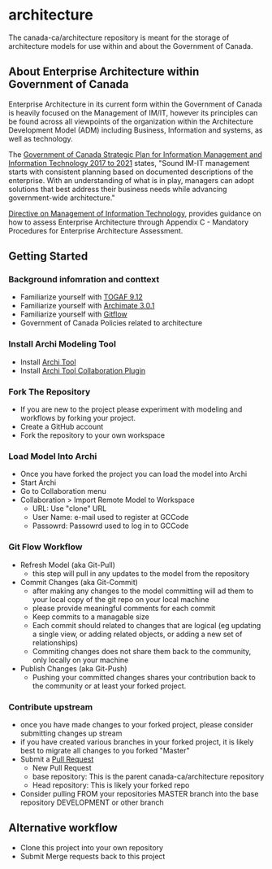 # architecture

The canada-ca/architecture repository is meant for the storage of architecture models for use within and about the Government of Canada.


## About Enterprise Architecture within Government of Canada

Enterprise Architecture in its current form within the Government of Canada is heavily focused on the Management of IM/IT, however its principles can be found across all viewpoints of the organization within the Architecture Development Model (ADM) including Business, Information and systems, as well as technology.

The [Government of Canada Strategic Plan for Information Management and Information Technology 2017 to 2021](https://www.canada.ca/en/treasury-board-secretariat/services/information-technology/strategic-plan-2017-2021.html#toc8-2-2) states, "Sound IM-IT management starts with consistent planning based on documented descriptions of the enterprise. With an understanding of what is in play, managers can adopt solutions that best address their business needs while advancing government-wide architecture."

[Directive on Management of Information Technology](https://www.tbs-sct.gc.ca/pol/doc-eng.aspx?id=15249), provides guidance on how to assess Enterprise Architecture through Appendix C - Mandatory Procedures for Enterprise Architecture Assessment.

## Getting Started

### Background infomration and conttext
* Familiarize yourself with [TOGAF 9.12](https://pubs.opengroup.org/architecture/togaf91-doc/arch/index.html)
* Familiarize yourself with [Archimate 3.0.1](http://pubs.opengroup.org/architecture/archimate3-doc/)
* Familiarize yourself with [Gitflow](https://nvie.com/posts/a-successful-git-branching-model/)
* Government of Canada Policies related to architecture

### Install Archi Modeling Tool
* Install [Archi Tool](https://www.archimatetool.com/)
* Install [Archi Tool Collaboration Plugin](https://www.archimatetool.com/plugins/)

### Fork The Repository
* If you are new to the project please experiment with modeling and workflows by forking your project.
* Create a GitHub account
* Fork the repository to your own workspace

### Load Model Into Archi
* Once you have forked the project you can load the model into Archi
* Start Archi
* Go to Collaboration menu
* Collaboration > Import Remote Model to Workspace
    * URL: Use "clone" URL
    * User Name: e-mail used to register at GCCode
    * Passowrd: Passowrd used to log in to GCCode

### Git Flow Workflow
* Refresh Model (aka Git-Pull)
  * this step will pull in any updates to the model from the repository 
* Commit Changes (aka Git-Commit)
  * after making any changes to the model committing will ad them to your local copy of the git repo on your local machine
  * please provide meaningful comments for each commit
  * Keep commits to a managable size
  * Each commit should related to changes that are logical (eg updating a single view, or adding related objects, or adding a new set of relationships)
  * Commiting changes does not share them back to the community, only locally on your machine
* Publish Changes (aka Git-Push)
  * Pushing your committed changes shares your contribution back to the community or at least your forked project.


### Contribute upstream
* once you have made changes to your forked project, please consider submitting changes up stream
* if you have created various branches in your forked project, it is likely best to migrate all changes to you forked "Master"
* Submit a [Pull Request](https://help.github.com/en/articles/about-pull-requests)
  * New Pull Request
  * base repository: This is the parent canada-ca/architecture repository
  * Head repository: This is likely your forked repo
* Consider pulling FROM your repositories MASTER branch into the base repository DEVELOPMENT or other branch
  
   
## Alternative workflow
* Clone this project into your own repository
* Submit Merge requests back to this project
